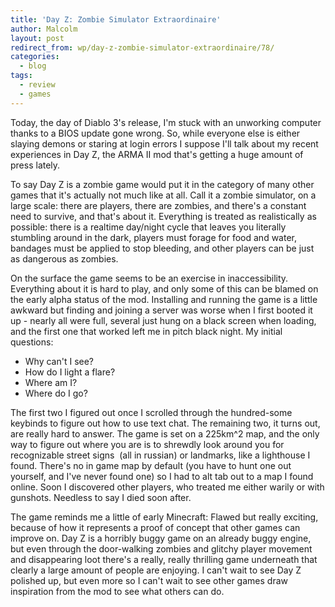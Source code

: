 ```yaml
---
title: 'Day Z: Zombie Simulator Extraordinaire'
author: Malcolm
layout: post
redirect_from: wp/day-z-zombie-simulator-extraordinaire/78/
categories:
  - blog
tags:
  - review
  - games
---
```

Today, the day of Diablo 3's release, I'm stuck with an unworking computer thanks to a BIOS update gone wrong. So, while everyone else is either slaying demons or staring at login errors I suppose I'll talk about my recent experiences in Day Z, the ARMA II mod that's getting a huge amount of press lately.

To say Day Z is a zombie game would put it in the category of many other games that it's actually not much like at all. Call it a zombie simulator, on a large scale: there are players, there are zombies, and there's a constant need to survive, and that's about it. Everything is treated as realistically as possible: there is a realtime day/night cycle that leaves you literally stumbling around in the dark, players must forage for food and water, bandages must be applied to stop bleeding, and other players can be just as dangerous as zombies.

On the surface the game seems to be an exercise in inaccessibility. Everything about it is hard to play, and only some of this can be blamed on the early alpha status of the mod. Installing and running the game is a little awkward but finding and joining a server was worse when I first booted it up - nearly all were full, several just hung on a black screen when loading, and the first one that worked left me in pitch black night. My initial questions:

  * Why can't I see?
  * How do I light a flare?
  * Where am I?
  * Where do I go?

The first two I figured out once I scrolled through the hundred-some keybinds to figure out how to use text chat. The remaining two, it turns out, are really hard to answer. The game is set on a 225km^2 map, and the only way to figure out where you are is to shrewdly look around you for recognizable street signs  (all in russian) or landmarks, like a lighthouse I found. There's no in game map by default (you have to hunt one out yourself, and I've never found one) so I had to alt tab out to a map I found online. Soon I discovered other players, who treated me either warily or with gunshots. Needless to say I died soon after.

The game reminds me a little of early Minecraft: Flawed but really exciting, because of how it represents a proof of concept that other games can improve on. Day Z is a horribly buggy game on an already buggy engine, but even through the door-walking zombies and glitchy player movement and disappearing loot there's a really, really thrilling game underneath that clearly a large amount of people are enjoying. I can't wait to see Day Z polished up, but even more so I can't wait to see other games draw inspiration from the mod to see what others can do.
